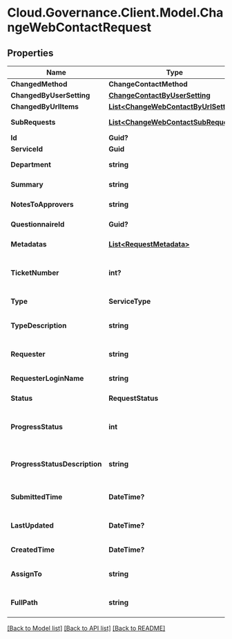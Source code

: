 # Cloud.Governance.Client.Model.ChangeWebContactRequest
## Properties

Name | Type | Description | Notes
------------ | ------------- | ------------- | -------------
**ChangedMethod** | **ChangeContactMethod** |  | [optional] 
**ChangedByUserSetting** | [**ChangeContactByUserSetting**](ChangeContactByUserSetting.md) |  | [optional] 
**ChangedByUrlItems** | [**List&lt;ChangeWebContactByUrlSetting&gt;**](ChangeWebContactByUrlSetting.md) |  | [optional] 
**SubRequests** | [**List&lt;ChangeWebContactSubRequest&gt;**](ChangeWebContactSubRequest.md) |  | [optional] [readonly] 
**Id** | **Guid?** | Id of request. | [optional] 
**ServiceId** | **Guid** | Id of service. | [optional] 
**Department** | **string** | Department of requester. | [optional] 
**Summary** | **string** | Summary of request. | [optional] 
**NotesToApprovers** | **string** | Notes to approvers. | [optional] 
**QuestionnaireId** | **Guid?** | Id of questionnaire | [optional] 
**Metadatas** | [**List&lt;RequestMetadata&gt;**](RequestMetadata.md) | Metadata of request. | [optional] 
**TicketNumber** | **int?** | Ticket number of request. | [optional] [readonly] [default to 0]
**Type** | **ServiceType** | Service type of request. | [optional] [readonly] 
**TypeDescription** | **string** | Service type description of request. | [optional] [readonly] 
**Requester** | **string** | Requester display name. | [optional] [readonly] 
**RequesterLoginName** | **string** | Requester login name. | [optional] [readonly] 
**Status** | **RequestStatus** | Status of request. | [optional] [readonly] 
**ProgressStatus** | **int** | Progress status of request. | [optional] [readonly] [default to 0]
**ProgressStatusDescription** | **string** | Progress status description of request. | [optional] [readonly] 
**SubmittedTime** | **DateTime?** | Submitted time of request. | [optional] [readonly] 
**LastUpdated** | **DateTime?** | Last updated time of request. | [optional] [readonly] 
**CreatedTime** | **DateTime?** | Created time of request. | [optional] [readonly] 
**AssignTo** | **string** | Task assignee of request. | [optional] [readonly] 
**FullPath** | **string** | Object full path of request. | [optional] [readonly] 

[[Back to Model list]](../README.md#documentation-for-models) [[Back to API list]](../README.md#documentation-for-api-endpoints) [[Back to README]](../README.md)


